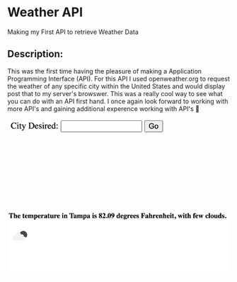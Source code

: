 # Weather API
Making my First API to retrieve Weather Data

## Description:

This was the first time having the pleasure of making a Application Programming Interface (API). For this API I used openweather.org to request the weather of any specific city within the United States and would display post that to my server's browswer. This was a really cool way to see what you can do with an API first hand. I once again look forward to working with more API's and gaining additional experence working with API's 🙂

![webpage snapshot](./images/img1.png)
![webpage snapshot](./images/img2.png)
